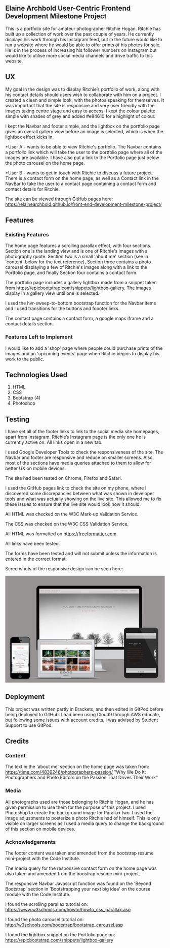 ## Elaine Archbold User-Centric Frontend Development Milestone Project

This is a portfolio site for amateur photographer Ritchie Hogan. Ritchie has built up a collection of work over the past couple of years. He currently displays his work through his Instagram feed, but in the future would like to run a website where he would be able to offer prints of his photos for sale.
He is in the process of increasing his follower numbers on Instagram but would like to utilise more social media channels and drive traffic to this website.


## UX
My goal in the design was to display Ritchie’s portfolio of work, along with his contact details should users wish to collaborate with him on a project. I created a clean and simple look, with the photos speaking for themselves. It was important that the site is responsive and very user friendly with the images taking centre stage and easy to access. I kept the colour palette simple with shades of grey and added #e84610 for a highlight of colour.

I kept the Navbar and footer simple, and the lightbox on the portfolio page gives an overall gallery view before an image is selected, which is when the lightbox effect kicks in.

*User A - wants to be able to view Ritchie's portfolio. The Navbar contains a portfolio link which will take the user to the portfolio page where all of the images are available. I have also put a link to the Portfolio page just below the photo carousel on the home page.

*User B - wants to get in touch with Ritchie to discuss a future project. There is a contact form on the home page, as well as a Contact link in the NavBar to take the user to a contact page containing a contact form and contact details for Ritchie.


The site can be viewed through GitHub pages here: https://elainearchbold.github.io/front-end-development-milestone-project/


## Features
### Existing Features
The home page features a scrolling parallax effect, with four sections. Section one is the landing view and is one of Ritchie's images with a photography quote. Section two is a small 'about me' section (see in 'content' below for the text reference), Section three contains a photo carousel displaying a few of Ritchie's images along with a link to the Portfolio page, and finally Section four contains a contact form.

The portfolio page includes a gallery lightbox made from a snippet taken from https://epicbootstrap.com/snippets/lightbox-gallery. The images display in a gallery view until one is selected.

I used the hvr-sweep-to-bottom bootstrap function for the Navbar items and I used transitions for the buttons and foooter links.

The contact page contains a contact form, a google maps iframe and a contact details section.


### Features Left to Implement
I would like to add a 'shop' page where people could purchase prints of the images and an 'upcoming events' page when Ritchie begins to display his work to the public.


## Technologies Used
1. HTML
2. CSS
3. Bootstrap (4)
4. Photoshop


## Testing
I have set all of the footer links to link to the social media site homepages, apart from Instagram. Ritchie’s Instagram page is the only one he is currently active on. All links open in a new tab.

I used Google Developer Tools to check the responsiveness of the site. The Navbar and footer are responsive and reduce on smaller screens. Also, most of the sections have media queries attached to them to allow for better UX on mobile devices.

The site had been tested on Chrome, Firefox and Safari.

I used the GitHub pages link to check the site on my phone, where I discovered some discrepancies between what was shown in developer tools and what was actually showing on the live site. This allowed me to fix these issues to ensure that the live site would look how it should.

All HTML was checked on the W3C Mark-up Validation Service.

The CSS was checked on the W3C CSS Validation Service.

All HTML was formatted on https://freeformatter.com.

All links have been tested.

The forms have been tested and will not submit unless the information is entered in the correct format.

Screenshots of the responsive design can be seen here:

![Desktop View1](assets/images/responsivedesign.jpg)

## Deployment
This project was written partly in Brackets, and then edited in GitPod before being deployed to GitHub. I had been using Cloud9 through AWS educate, but following some issues with account credits, I was advised by Student Support to use GitPod.


## Credits
### Content
The text in the 'about me' section on the home page was taken from: https://time.com/4839246/photographers-passion/
"Why We Do It: Photographers and Photo Editors on the Passion That Drives Their Work"

### Media
All photographs used are those belonging to Ritchie Hogan, and he has given permission to use them for the purpose of this project.
I used Photoshop to create the background image for Parallax two. I used the image adjustments to posterize a photo Ritchie had of himself. This is only visible on larger screens as I used a media query to change the background of this section on mobile devices.

### Acknowledgements
The footer content was taken and amended from the bootstrap resume mini-project with the Code Institute.

The media query for the responsive contact form on the home page was also taken and amended from the boostrap resume mini-project.

The responsive Navbar Javascript function was found on the 'Beyond Bootstrap' section in 'Bootstrapping your next big idea' on the course module with the Code Institute.

I found the scrolling parallax tutorial on: https://www.w3schools.com/howto/howto_css_parallax.asp

I found the photo carousel tutorial on: http://w3schools.com/bootstrap/bootstrap_carousel.asp

I found the lightbox snippet on the Portfolio page on: https://epicbootstrap.com/snippets/lightbox-gallery
